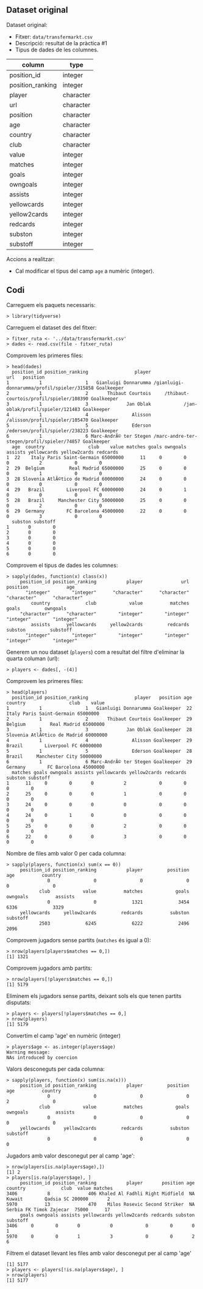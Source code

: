 
## Dataset original

Dataset original: 
* Fitxer: `data/transfermarkt.csv`
* Descripció: resultat de la pràctica #1
* Tipus de dades de les columnes.

| column           | type      |
|------------------|-----------|
| position_id      | integer   |
| position_ranking | integer   |
| player           | character |
| url              | character |
| position         | character |
| age              | character |
| country          | character |
| club             | character |
| value            | integer   |
| matches          | integer   |
| goals            | integer   |
| owngoals         | integer   |
| assists          | integer   |
| yellowcards      | integer   |
| yellow2cards     | integer   |
| redcards         | integer   |
| subston          | integer   |
| substoff         | integer   |

Accions a realitzar:
* Cal modificar el tipus del camp `age` a numèric (integer).

## Codi

Carreguem els paquets necessaris:
```
> library(tidyverse)
```

Carreguem el dataset des del fitxer:
```
> fitxer_ruta <- '../data/transfermarkt.csv'
> dades <- read.csv(file - fitxer_ruta)
```

Comprovem les primeres files:
```
> head(dades)
  position_id position_ranking                 player                                         url   position
1           1                1   Gianluigi Donnarumma /gianluigi-donnarumma/profil/spieler/315858 Goalkeeper
2           1                2       Thibaut Courtois     /thibaut-courtois/profil/spieler/108390 Goalkeeper
3           1                3              Jan Oblak            /jan-oblak/profil/spieler/121483 Goalkeeper
4           1                4                Alisson              /alisson/profil/spieler/105470 Goalkeeper
5           1                5                Ederson              /ederson/profil/spieler/238223 Goalkeeper
6           1                6 Marc-AndrÃ© ter Stegen /marc-andre-ter-stegen/profil/spieler/74857 Goalkeeper
  age  country                club    value matches goals owngoals assists yellowcards yellow2cards redcards
1  22    Italy Paris Saint-Germain 65000000      11     0        0       0           2            0        0
2  29  Belgium         Real Madrid 65000000      25     0        0       0           1            0        0
3  28 Slovenia AtlÃ©tico de Madrid 60000000      24     0        0       0           0            0        0
4  29   Brazil        Liverpool FC 60000000      24     0        1       0           0            0        0
5  28   Brazil     Manchester City 50000000      25     0        0       0           2            0        0
6  29  Germany        FC Barcelona 45000000      22     0        0       0           3            0        0
  subston substoff
1       0        0
2       0        0
3       0        0
4       0        0
5       0        0
6       0        0
```

Comprovem el tipus de dades les columnes:

```
> sapply(dades, function(x) class(x))
     position_id position_ranking           player              url         position              age 
       "integer"        "integer"      "character"      "character"      "character"      "character" 
         country             club            value          matches            goals         owngoals 
     "character"      "character"        "integer"        "integer"        "integer"        "integer" 
         assists      yellowcards     yellow2cards         redcards          subston         substoff 
       "integer"        "integer"        "integer"        "integer"        "integer"        "integer" 
```


Generem un nou dataset (`players`) com a resultat del filtre d'eliminar la quarta columan (url):
```
> players <- dades[, -(4)]
```

Comprovem les primeres files:
```
> head(players)
  position_id position_ranking                 player   position age  country                club    value
1           1                1   Gianluigi Donnarumma Goalkeeper  22    Italy Paris Saint-Germain 65000000
2           1                2       Thibaut Courtois Goalkeeper  29  Belgium         Real Madrid 65000000
3           1                3              Jan Oblak Goalkeeper  28 Slovenia AtlÃ©tico de Madrid 60000000
4           1                4                Alisson Goalkeeper  29   Brazil        Liverpool FC 60000000
5           1                5                Ederson Goalkeeper  28   Brazil     Manchester City 50000000
6           1                6 Marc-AndrÃ© ter Stegen Goalkeeper  29  Germany        FC Barcelona 45000000
  matches goals owngoals assists yellowcards yellow2cards redcards subston substoff
1      11     0        0       0           2            0        0       0        0
2      25     0        0       0           1            0        0       0        0
3      24     0        0       0           0            0        0       0        0
4      24     0        1       0           0            0        0       0        0
5      25     0        0       0           2            0        0       0        0
6      22     0        0       0           3            0        0       0        0

```

Nombre de files amb valor 0 per cada columna:
```
> sapply(players, function(x) sum(x == 0))
     position_id position_ranking           player         position              age          country 
               0                0                0                0                0                0 
            club            value          matches            goals         owngoals          assists 
               0                0             1321             3454             6336             3329 
     yellowcards     yellow2cards         redcards          subston         substoff 
            2503             6245             6222             2496             2096 
```

Comprovem jugadors sense partits (`matches` és igual a 0):
```
> nrow(players[players$matches == 0,])
[1] 1321
```

Comprovem jugadors amb partits:
```
> nrow(players[!players$matches == 0,])
[1] 5179
```

Eliminem els jugadors sense partits, deixant sols els que tenen partits disputats:
```
> players <- players[!players$matches == 0,]
> nrow(players)
[1] 5179
```

Convertim el camp 'age' en numèric (integer)
```
> players$age <- as.integer(players$age)
Warning message:
NAs introduced by coercion
```

Valors desconeguts per cada columna:
```
> sapply(players, function(x) sum(is.na(x)))
     position_id position_ranking           player         position              age          country 
               0                0                0                0                2                0 
            club            value          matches            goals         owngoals          assists 
               0                0                0                0                0                0 
     yellowcards     yellow2cards         redcards          subston         substoff 
               0                0                0                0                0 
```

Jugadors amb valor desconegut per al camp 'age':
```
> nrow(players[is.na(players$age),])
[1] 2
> players[is.na(players$age), ]
     position_id position_ranking           player       position age country             club  value matches
3406           8              406 Khaled Al Fadhli Right Midfield  NA  Kuwait        Qadsia SC 200000       2
5970          13              470    Milos Rosevic Second Striker  NA  Serbia FK Timok Zajecar  75000      17
     goals owngoals assists yellowcards yellow2cards redcards subston substoff
3406     0        0       0           0            0        0       0        1
5970     0        0       1           3            0        0       2        6
```

Filtrem el dataset llevant les files amb valor desconegut per al camp 'age'
```
[1] 5177
> players <- players[!is.na(players$age), ]
> nrow(players)
[1] 5177
```

